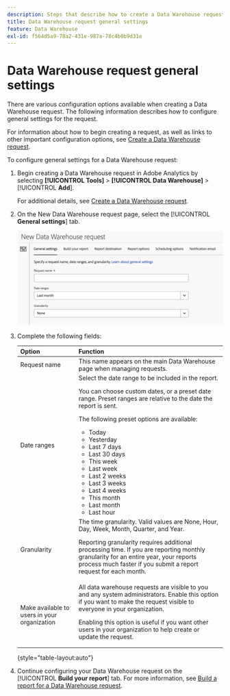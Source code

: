 ```yaml
---
description: Steps that describe how to create a Data Warehouse request.
title: Data Warehouse request general settings
feature: Data Warehouse
exl-id: f564d5a9-78a2-431e-987a-78c4b0b9d31e
---
```

# Data Warehouse request general settings

There are various configuration options available when creating a Data Warehouse request. The following information describes how to configure general settings for the request.

For information about how to begin creating a request, as well as links to other important configuration options, see [Create a Data Warehouse request](/help/export/data-warehouse/create-request/t-dw-create-request.md). 

To configure general settings for a Data Warehouse request:

1. Begin creating a Data Warehouse request in Adobe Analytics by selecting **[!UICONTROL Tools]** > **[!UICONTROL Data Warehouse]** > [!UICONTROL **Add**].

   For additional details, see [Create a Data Warehouse request](/help/export/data-warehouse/create-request/t-dw-create-request.md).

1. On the New Data Warehouse request page, select the [!UICONTROL **General settings**] tab.

   ![Report destination tab](assets/dw-general-settings.png)

1. Complete the following fields:

   |Option | Function | 
   |---------|----------|
   | Request name | This name appears on the main Data Warehouse page when managing requests. | 
   | Date ranges | Select the date range to be included in the report. <p>You can choose custom dates, or a preset date range. Preset ranges are relative to the date the report is sent.</p><p>The following preset options are available:</p><ul><li>Today</li><li>Yesterday</li><li>Last 7 days</li><li>Last 30 days</li><li>This week</li><li>Last week</li><li>Last 2 weeks</li><li>Last 3 weeks</li><li>Last 4 weeks</li><li>This month</li><li>Last month</li><li>Last hour</li></ul> | 
   | Granularity | <!--what does this setting do? It's not the schedule/frequency... --> The time granularity. Valid values are None, Hour, Day, Week, Month, Quarter, and Year.<p>Reporting granularity requires additional processing time. If you are reporting monthly granularity for an entire year, your reports process much faster if you submit a report request for each month.</p>| 
   | Make available to users in your organization | All data warehouse requests are visible to you and any system administrators. Enable this option if you want to make the request visible to everyone in your organization. <p>Enabling this option is useful if you want other users in your organization to help create or update the request. | 

   {style="table-layout:auto"}

1. Continue configuring your Data Warehouse request on the [!UICONTROL **Build your report**] tab. For more information, see [Build a report for a Data Warehouse request](/help/export/data-warehouse/create-request/dw-request-build-report.md).
